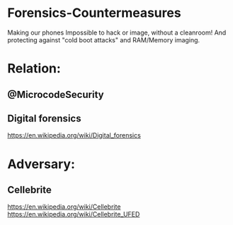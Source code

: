 # Forensics-Countermeasures
Making our phones Impossible to hack or image, without a cleanroom! And protecting against "cold boot attacks" and RAM/Memory imaging.

# Relation:
## @MicrocodeSecurity
## Digital forensics
https://en.wikipedia.org/wiki/Digital_forensics

# Adversary:
## Cellebrite
https://en.wikipedia.org/wiki/Cellebrite
https://en.wikipedia.org/wiki/Cellebrite_UFED
